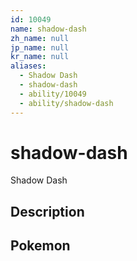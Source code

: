 ```yaml
---
id: 10049
name: shadow-dash
zh_name: null
jp_name: null
kr_name: null
aliases:
  - Shadow Dash
  - shadow-dash
  - ability/10049
  - ability/shadow-dash
---
```

# shadow-dash

Shadow Dash

## Description



## Pokemon



